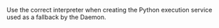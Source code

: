 Use the correct interpreter when creating the Python execution service used as a fallback by the Daemon.
